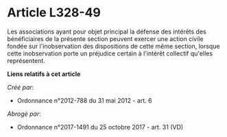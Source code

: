 # Article L328-49

Les associations ayant pour objet principal la défense des intérêts des bénéficiaires de la présente section peuvent exercer
une action civile fondée sur l'inobservation des dispositions de cette même section, lorsque cette inobservation porte un
préjudice certain à l'intérêt collectif qu'elles représentent.

**Liens relatifs à cet article**

_Créé par_:

  - Ordonnance n°2012-788 du 31 mai 2012 - art. 6

_Abrogé par_:

  - Ordonnance n°2017-1491 du 25 octobre 2017 - art. 31 (VD)
